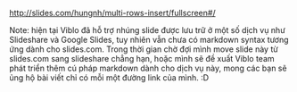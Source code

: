 http://slides.com/hungnh/multi-rows-insert/fullscreen#/

Note: hiện tại Viblo đã hỗ trợ nhúng slide được lưu trữ ở một số dịch vụ như Slideshare và Google Slides, tuy nhiên vẫn chưa có markdown syntax tương ứng dành cho slides.com. Trong thời gian chờ đợi mình move slide này từ slides.com sang slideshare chẳng hạn, hoặc mình sẽ đề xuất Viblo team phát triển thêm cú pháp markdown dành cho dịch vụ này, mong các bạn sẽ ủng hộ bài viết chỉ có mỗi một đường link của mình. :D